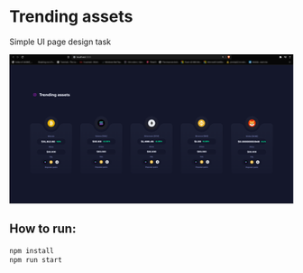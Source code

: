 # Trending assets

Simple UI page design task

![Screenshot](screenshot.png)

## How to run: 

```bash
npm install
npm run start
```
